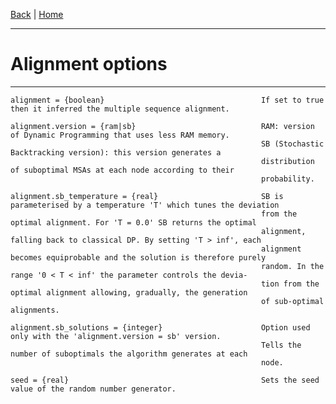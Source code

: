 [Back](./Index) | [Home](../Home)

---
#  Alignment options
---

    alignment = {boolean}                                   If set to true then it inferred the multiple sequence alignment.
    
    alignment.version = {ram|sb}                            RAM: version of Dynamic Programming that uses less RAM memory. 
                                                            SB (Stochastic Backtracking version): this version generates a 
                                                            distribution of suboptimal MSAs at each node according to their 
                                                            probability.  

    alignment.sb_temperature = {real}                       SB is parameterised by a temperature 'T' which tunes the deviation 
                                                            from the optimal alignment. For 'T = 0.0' SB returns the optimal 
                                                            alignment, falling back to classical DP. By setting 'T > inf', each 
                                                            alignment becomes equiprobable and the solution is therefore purely 
                                                            random. In the range '0 < T < inf' the parameter controls the devia-
                                                            tion from the optimal alignment allowing, gradually, the generation 
                                                            of sub-optimal alignments.  

    alignment.sb_solutions = {integer}                      Option used only with the 'alignment.version = sb' version. 
                                                            Tells the number of suboptimals the algorithm generates at each 
                                                            node.

    seed = {real}                                           Sets the seed value of the random number generator.



